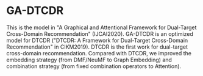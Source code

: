 # GA-DTCDR
This is the model in "A Graphical and Attentional Framework for Dual-Target Cross-Domain Recommendation" (IJCAI2020).
GA-DTCDR is an optimized model for DTCDR ("DTCDR: A Framework for Dual-Target Cross-Domain Recommendation" in CIKM2019).
DTCDR is the first work for dual-target cross-domain recommendation. Compared with DTCDR, we improved the embedding strategy (from DMF/NeuMF to Graph Embedding) and combination strategy (from fixed combination operators to Attention). 
